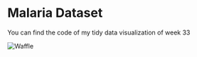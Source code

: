 
# Malaria Dataset

You can find the code of my tidy data visualization of week 33

![Waffle](https://github.com/dataJSA/tidytuesday/tree/master/tidyviz/tidy_tuesday_week_33tidy_tuesday_2018-11-13.png)

